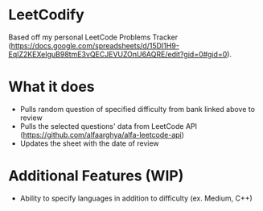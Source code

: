 # LeetCodify

Based off my personal LeetCode Problems Tracker (https://docs.google.com/spreadsheets/d/15DI1H9-EqIZ2KEXeIguB98tmE3vQECJEVUZOnU6AQRE/edit?gid=0#gid=0).

# What it does
- Pulls random question of specified difficulty from bank linked above to review
- Pulls the selected questions' data from LeetCode API (https://github.com/alfaarghya/alfa-leetcode-api)
- Updates the sheet with the date of review

# Additional Features (WIP)
- Ability to specify languages in addition to difficulty (ex. Medium, C++)

  




